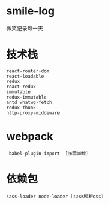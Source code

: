 # smile-log
微笑记录每一天
# 技术栈
	react-router-dom 
	react-loadable 
	redux 
	react-redux 
	immutable 
	redux-immutable 
	antd whatwg-fetch 
	redux-thunk 
	http-proxy-middeware
# webpack 
	 babel-plugin-import  [按需加载]
# 依赖包
	sass-loader node-loader [sass解析css]